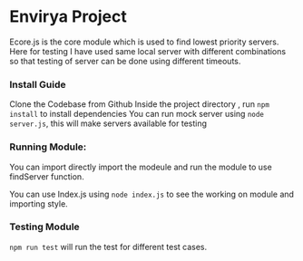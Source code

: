 # Envirya Project

Ecore.js is the core module which is used to find lowest priority servers.
Here for testing I have used same local server with different combinations so that testing of server can be done using different timeouts.


### Install Guide
Clone the Codebase from Github
Inside the project directory , run `npm install` to install dependencies
You can run mock server using `node server.js`, this will make servers available for testing 

### Running Module:
You can import directly import the modeule and run the module to use findServer function.

You can use Index.js using `node index.js` to see the working on module and importing style.


### Testing Module
`npm run test` will run the test for different test cases.